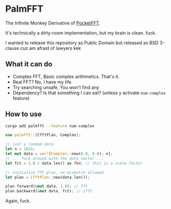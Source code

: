 # PalmFFT

The Infinite Monkey Derivative of [PocketFFT](https://gitlab.mpcdf.mpg.de/mtr/pocketfft).

It's technically a dirty-room implementation, but my brain is clean. fuck.

I wanted to release this repository as Public Domain but released as BSD 3-clause cuz am afraid of lawyers kek

## What it can do

- Complex FFT, Basic complex arithmetics. That's it.
- Real FFT? No, I have my life.
- Try searching unsafe, You won't find any
- Dependency? Is that something I can eat? (unless y activate `num-complex` feature)

## How to use

```sh
cargo add palmfft --feature num-complex
```

```rust
use palmfft::{CfftPlan, Complex};

// just a random data
let n = 1024;
let mut data = vec![Complex::new(0.0, 0.0); n];
// ... fuck around with the data vector ...
let fct = 1.0 / data.len() as f64; // this is a scale factor

// initialise fft plan, no mismatch allowed
let plan = CfftPlan::new(data.len());

plan.forward(&mut data, 1.0); // fft
plan.backward(&mut data, fct); // ifft
```

Again, fuck.